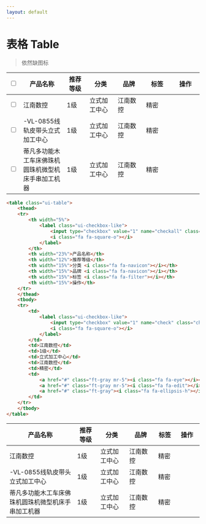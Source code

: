 ```yaml
---
layout: default
---
```


<h1>表格 Table</h1>

> 依然缺图标

<table class="ui-table">
    <thead>
    <tr>
        <th width="5%">
        <label class="ui-checkbox-like">
            <input type="checkbox" value="1" name="checkall" class="checkbox-item">
            <i class="fa fa-square-o"></i>
        </label>
        </th>
        <th width="23%">产品名称</th>
        <th width="12%">推荐等级</th>
        <th width="15%">分类 <i class="fa fa-navicon"></i></th>
        <th width="15%">品牌 <i class="fa fa-navicon"></i></th>
        <th width="15%">标签 <i class="fa fa-filter"></i></th>
        <th width="15%">操作</th>
    </tr>
    </thead>
    <tbody>
    <tr>
        <td>
            <label class="ui-checkbox-like">
                <input type="checkbox" value="1" name="check" class="checkbox-item">
                <i class="fa fa-square-o"></i>
            </label>
        </td>
        <td>江南数控</td>
        <td>1级</td>
        <td>立式加工中心</td>
        <td>江南数控</td>
        <td><span class="ui-tag">精密</span></td>
        <td>
            <a href="#" class="ft-gray mr-5"><i class="fa fa-eye"></i></a>
            <a href="#" class="ft-gray mr-5"><i class="fa fa-edit"></i></a>
            <a href="#" class="ft-gray"><i class="fa fa-ellipsis-h"></i></a>
        </td>
    </tr>
    <tr>
        <td>
            <label class="ui-checkbox-like">
                <input type="checkbox" value="2" name="check" class="checkbox-item">
                <i class="fa fa-square-o"></i>
            </label>
        </td>
        <td>-VL-0855线轨皮带头立式加工中心</td>
        <td>1级</td>
        <td>立式加工中心</td>
        <td>江南数控</td>
        <td><span class="ui-tag">精密</span></td>
        <td>
            <a href="#" class="ft-gray mr-5"><i class="fa fa-eye"></i></a>
            <a href="#" class="ft-gray mr-5"><i class="fa fa-edit"></i></a>
            <a href="#" class="ft-gray"><i class="fa fa-ellipsis-h"></i></a>
        </td>
    </tr>
    <tr>
        <td>
            <label class="ui-checkbox-like">
                <input type="checkbox" value="3" name="check" class="checkbox-item">
                <i class="fa fa-square-o"></i>
            </label>
        </td>
        <td>蒂凡多功能木工车床佛珠机圆珠机微型机床手串加工机器</td>
        <td>1级</td>
        <td>立式加工中心</td>
        <td>江南数控</td>
        <td><span class="ui-tag">精密</span></td>
        <td>
            <a href="#" class="ft-gray mr-5"><i class="fa fa-eye"></i></a>
            <a href="#" class="ft-gray mr-5"><i class="fa fa-edit"></i></a>
            <a href="#" class="ft-gray"><i class="fa fa-ellipsis-h"></i></a>
        </td>
    </tr>
    </tbody>
</table>

```html
<table class="ui-table">
    <thead>
    <tr>
        <th width="5%">
            <label class="ui-checkbox-like">
                <input type="checkbox" value="1" name="checkall" class="checkbox-item">
                <i class="fa fa-square-o"></i>
            </label>
        </th>
        <th width="23%">产品名称</th>
        <th width="12%">推荐等级</th>
        <th width="15%">分类 <i class="fa fa-navicon"></i></th>
        <th width="15%">品牌 <i class="fa fa-navicon"></i></th>
        <th width="15%">标签 <i class="fa fa-filter"></i></th>
        <th width="15%">操作</th>
    </tr>
    </thead>
    <tbody>
    <tr>
        <td>
            <label class="ui-checkbox-like">
                <input type="checkbox" value="1" name="check" class="checkbox-item">
                <i class="fa fa-square-o"></i>
            </label>
        </td>
        <td>江南数控</td>
        <td>1级</td>
        <td>立式加工中心</td>
        <td>江南数控</td>
        <td>精密</td>
        <td>
            <a href="#" class="ft-gray mr-5"><i class="fa fa-eye"></i></a>
            <a href="#" class="ft-gray mr-5"><i class="fa fa-edit"></i></a>
            <a href="#" class="ft-gray"><i class="fa fa-ellipsis-h"></i></a>
        </td>
    </tr>
    </tbody>
</table>
```

<table class="ui-table small">
    <thead>
    <tr>
        <th width="35%">产品名称</th>
        <th width="12%">推荐等级</th>
        <th width="15%">分类 <i class="fa fa-navicon"></i></th>
        <th width="15%">品牌 <i class="fa fa-navicon"></i></th>
        <th width="10%">标签 <i class="fa fa-filter"></i></th>
        <th width="13%">操作</th>
    </tr>
    </thead>
    <tbody>
    <tr>
        <td>江南数控</td>
        <td>1级</td>
        <td>立式加工中心</td>
        <td>江南数控</td>
        <td><span class="ui-tag">精密</span></td>
        <td>
            <a href="#" class="ft-gray mr-5"><i class="fa fa-eye"></i></a>
            <a href="#" class="ft-gray mr-5"><i class="fa fa-edit"></i></a>
            <a href="#" class="ft-gray"><i class="fa fa-ellipsis-h"></i></a>
        </td>
    </tr>
    <tr>
        <td>-VL-0855线轨皮带头立式加工中心</td>
        <td>1级</td>
        <td>立式加工中心</td>
        <td>江南数控</td>
        <td><span class="ui-tag">精密</span></td>
        <td>
            <a href="#" class="ft-gray mr-5"><i class="fa fa-eye"></i></a>
            <a href="#" class="ft-gray mr-5"><i class="fa fa-edit"></i></a>
            <a href="#" class="ft-gray"><i class="fa fa-ellipsis-h"></i></a>
        </td>
    </tr>
    <tr>
        <td>蒂凡多功能木工车床佛珠机圆珠机微型机床手串加工机器</td>
        <td>1级</td>
        <td>立式加工中心</td>
        <td>江南数控</td>
        <td><span class="ui-tag">精密</span></td>
        <td>
            <a href="#" class="ft-gray mr-5"><i class="fa fa-eye"></i></a>
            <a href="#" class="ft-gray mr-5"><i class="fa fa-edit"></i></a>
            <a href="#" class="ft-gray"><i class="fa fa-ellipsis-h"></i></a>
        </td>
    </tr>
    </tbody>
</table>